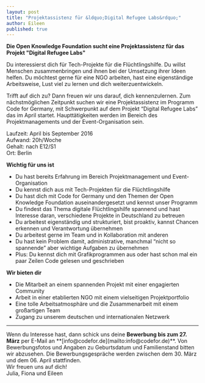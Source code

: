 ```yaml
---
layout: post
title: "Projektassistenz für &ldquo;Digital Refugee Labs&rdquo;"
author: Eileen 
published: true
---
```

<strong>Die Open Knowledge Foundation sucht eine Projektassistenz für das Projekt "Digital Refugee Labs"</strong>

Du interessierst dich für Tech-Projekte für die Flüchtlingshilfe. Du willst Menschen zusammenbringen und ihnen bei der Umsetzung ihrer Ideen helfen. Du möchtest gerne für eine NGO arbeiten, hast eine eigenständige Arbeitsweise, Lust viel zu lernen und dich weiterzuentwickeln.

Trifft auf dich zu? Dann freuen wir uns darauf, dich kennenzulernen. Zum nächstmöglichen Zeitpunkt suchen wir eine Projektassistenz im Programm Code for Germany, mit Schwerpunkt auf dem Projekt “Digital Refugee Labs” das im April startet. Haupttätigkeiten werden im Bereich des Projektmanagements und der Event-Organisation sein. 

Laufzeit: April bis September 2016<br>
Aufwand: 20h/Woche<br>
Gehalt: nach E12/S1<br>
Ort: Berlin

**Wichtig für uns ist**

* Du hast bereits Erfahrung im Bereich Projektmanagement und Event-Organisation
* Du kennst dich aus mit Tech-Projekten für die Flüchtlingshilfe
* Du hast dich mit Code for Germany und den Themen der Open Knowledge Foundation auseinandergesetzt und kennst unser Programm
* Du findest das Thema digitale Flüchtlingshilfe spannend und hast Interesse daran, verschiedene Projekte in Deutschland zu betreuen
* Du arbeitest eigenständig und strukturiert, bist proaktiv, kannst Chancen erkennen und Verantwortung übernehmen
* Du arbeitest gerne im Team und in Kollaboration mit anderen
* Du hast kein Problem damit, administrative, manchmal “nicht so spannende” aber wichtige Aufgaben zu übernehmen
* Plus: Du kennst dich mit Grafikprogrammen aus oder hast schon mal ein paar Zeilen Code gelesen und geschrieben

**Wir bieten dir**

* Die Mitarbeit an einem spannenden Projekt mit einer engagierten Community
* Arbeit in einer etablierten NGO mit einem vielseitigen Projektportfolio
* Eine tolle Arbeitsatmosphäre und die Zusammenarbeit mit einem großartigen Team
* Zugang zu unserem deutschen und internationalen Netzwerk

<hr>
Wenn du Interesse hast, dann schick uns deine <b>Bewerbung bis zum 27. März</b> per E-Mail an **[info@codefor.de](mailto:info@codefor.de)**. Von Bewerbungsfotos und Angaben zu Geburtsdatum und Familienstand bitten wir abzusehen. Die Bewerbungsgespräche werden zwischen dem 30. März und dem 06. April stattfinden.<br>
Wir freuen uns auf dich!<br>
Julia, Fiona und Eileen        
